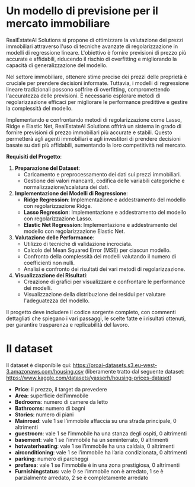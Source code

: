 # Un modello di previsione per il mercato immobiliare

RealEstateAI Solutions si propone di ottimizzare la valutazione dei prezzi immobiliari attraverso l'uso di tecniche avanzate di regolarizzazione in modelli di regressione lineare. L'obiettivo è fornire previsioni di prezzo più accurate e affidabili, riducendo il rischio di overfitting e migliorando la capacità di generalizzazione del modello.

Nel settore immobiliare, ottenere stime precise dei prezzi delle proprietà è cruciale per prendere decisioni informate. Tuttavia, i modelli di regressione lineare tradizionali possono soffrire di overfitting, compromettendo l'accuratezza delle previsioni. È necessario esplorare metodi di regolarizzazione efficaci per migliorare le performance predittive e gestire la complessità del modello.

Implementando e confrontando metodi di regolarizzazione come Lasso, Ridge e Elastic Net, RealEstateAI Solutions offrirà un sistema in grado di fornire previsioni di prezzo immobiliari più accurate e stabili. Questo permetterà agli agenti immobiliari e agli investitori di prendere decisioni basate su dati più affidabili, aumentando la loro competitività nel mercato.

**Requisiti del Progetto**:

1. **Preparazione del Dataset**:
    - Caricamento e preprocessamento dei dati sui prezzi immobiliari.
    - Gestione dei valori mancanti, codifica delle variabili categoriche e normalizzazione/scalatura dei dati.
2. **Implementazione dei Modelli di Regressione**:
    - **Ridge Regression**: Implementazione e addestramento del modello con regolarizzazione Ridge.
    - **Lasso Regression**: Implementazione e addestramento del modello con regolarizzazione Lasso.
    - **Elastic Net Regression**: Implementazione e addestramento del modello con regolarizzazione Elastic Net.
3. **Valutazione delle Performance**:
    - Utilizzo di tecniche di validazione incrociata.
    - Calcolo del Mean Squared Error (MSE) per ciascun modello.
    - Confronto della complessità dei modelli valutando il numero di coefficienti non nulli.
    - Analisi e confronto dei risultati dei vari metodi di regolarizzazione.
4. **Visualizzazione dei Risultati**:
    - Creazione di grafici per visualizzare e confrontare le performance dei modelli.
    - Visualizzazione della distribuzione dei residui per valutare l'adeguatezza del modello.

Il progetto deve includere il codice sorgente completo, con commenti dettagliati che spiegano i vari passaggi, le scelte fatte e i risultati ottenuti, per garantire trasparenza e replicabilità del lavoro.

# Il dataset

Il dataset è disponibile qui: <https://proai-datasets.s3.eu-west-3.amazonaws.com/housing.csv> (liberamente tratto dal seguente dataset: <https://www.kaggle.com/datasets/yasserh/housing-prices-dataset>)

- **Price**: il prezzo, il target da prevedere
- **Area:** superficie dell’immobile
- **Bedrooms**: numero di camere da letto
- **Bathrooms**: numero di bagni
- **Stories**: numero di piani
- **Mainroad**: vale 1 se l’immobile affaccia su una strada principale, 0 altrimenti
- **guestroom**: vale 1 se l’immobile ha una stanza degli ospiti, 0 altrimenti
- **basement**: vale 1 se l’immobile ha un seminterrato, 0 altrimenti
- **hotwaterheating**: vale 1 se l’immobile ha una caldaia, 0 altrimenti
- **airconditioning**: vale 1 se l’immobile ha l’aria condizionata, 0 altrimenti
- **parking**: numero di parcheggi
- **prefarea**: vale 1 se l’immobile è in una zona prestigiosa, 0 altrimenti
- **Furnishingstatus:** vale 0 se l’immobile non è arredato, 1 se è parzialmente arredato, 2 se è completamente arredato

